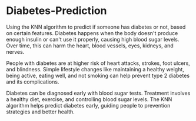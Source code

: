 # Diabetes-Prediction
Using the KNN algorithm to predict if someone has diabetes or not, based on certain features. Diabetes happens when the body doesn't produce enough insulin or can't use it properly, causing high blood sugar levels. Over time, this can harm the heart, blood vessels, eyes, kidneys, and nerves.


People with diabetes are at higher risk of heart attacks, strokes, foot ulcers, and blindness. Simple lifestyle changes like maintaining a healthy weight, being active, eating well, and not smoking can help prevent type 2 diabetes and its complications.


Diabetes can be diagnosed early with blood sugar tests. Treatment involves a healthy diet, exercise, and controlling blood sugar levels. The KNN algorithm helps predict diabetes early, guiding people to prevention strategies and better health.
